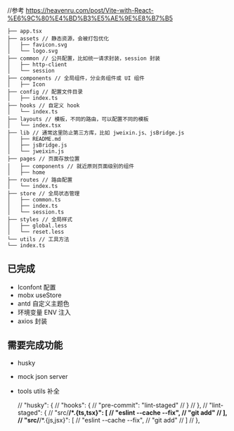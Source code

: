 //参考 https://heavenru.com/post/Vite-with-React-%E6%9C%80%E4%BD%B3%E5%AE%9E%E8%B7%B5

```
├── app.tsx
├── assets // 静态资源，会被打包优化
│   ├── favicon.svg
│   └── logo.svg
├── common // 公共配置，比如统一请求封装，session 封装
│   ├── http-client
│   └── session
├── components // 全局组件，分业务组件或 UI 组件
│   ├── Icon
├── config // 配置文件目录
│   ├── index.ts
├── hooks // 自定义 hook
│   └── index.ts
├── layouts // 模板，不同的路由，可以配置不同的模板
│   └── index.tsx
├── lib // 通常这里防止第三方库，比如 jweixin.js、jsBridge.js
│   ├── README.md
│   ├── jsBridge.js
│   └── jweixin.js
├── pages // 页面存放位置
│   ├── components // 就近原则页面级别的组件
│   ├── home
├── routes // 路由配置
│   └── index.ts
├── store // 全局状态管理
│   ├── common.ts
│   ├── index.ts
│   └── session.ts
├── styles // 全局样式
│   ├── global.less
│   └── reset.less
└── utils // 工具方法
└── index.ts
```

## 已完成

- Iconfont 配置
- mobx useStore
- antd 自定义主题色
- 环境变量 ENV 注入
- axios 封装

## 需要完成功能

- husky
- mock json server
- tools utils 补全

  // "husky": {
  //   "hooks": {
  //     "pre-commit": "lint-staged"
  //   }
  // },
  // "lint-staged": {
  //   "src/**/*.{ts,tsx}": [
  //     "eslint --cache --fix",
  //     "git add"
  //   ],
  //   "src/**/*.{js,jsx}": [
  //     "eslint --cache --fix",
  //     "git add"
  //   ]
  // },
